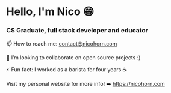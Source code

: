 # Hello, I'm Nico 😁
### CS Graduate, full stack developer and educator
 📫 How to reach me: contact@nicohorn.com
 
 👯 I’m looking to collaborate on open source projects :)
 
 ⚡ Fun fact: I worked as a barista for four years ☕ 
 
 Visit my personal website for more info! ➡️ https://nicohorn.com

<!--
**nicohorn/nicohorn** is a ✨ _special_ ✨ repository because its `README.md` (this file) appears on your GitHub profile.

Here are some ideas to get you started:

- 🔭 I’m currently working on ...
- 🌱 I’m currently learning ...
- 👯 I’m looking to collaborate on ...
- 🤔 I’m looking for help with ...
- 💬 Ask me about ...
- 📫 How to reach me: ...
- 😄 Pronouns: ...
- ⚡ Fun fact: ...
-->



